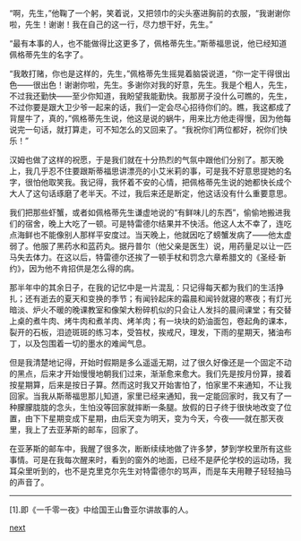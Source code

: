 
“啊，先生，”他鞠了一个躬，笑着说，又把领巾的尖头塞进胸前的衣服，“我谢谢你啦，先生！谢谢！我在自己的这一行，尽力想干好，先生。”

“最有本事的人，也不能做得比这更多了，佩格蒂先生。”斯蒂福思说，他已经知道佩格蒂先生的名字了。

“我敢打赌，你也是这样的，先生，”佩格蒂先生摇晃着脑袋说道，“你一定干得很出色——很出色！谢谢你啦，先生。多谢你对我的好意，先生。我是个粗人，先生，不过我还勤快——至少你知道，我盼望我能勤快。我那房子没什么可瞧的，先生，不过你要是跟大卫少爷一起来的话，我们一定会尽心招待你们的。瞧，我这都成了背屋牛了，真的，”佩格蒂先生说，他这是说的蜗牛，用来比方他走得慢，因为他每说完一句话，就打算走，可不知怎么的又回来了。“我祝你们两位都好，祝你们快乐！”

汉姆也做了这样的祝愿，于是我们就在十分热烈的气氛中跟他们分别了。那天晚上，我几乎忍不住要跟斯蒂福思讲漂亮的小艾米莉的事，可是我不好意思提她的名字，很怕他取笑我。我记得，我怀着不安的心情，把佩格蒂先生说的她都快长成个大人了这句话琢磨了老半天。不过，我后来还是断定，他这话没有什么重要意思。

我们把那些虾蟹，或者如佩格蒂先生谦虚地说的“有鲜味儿的东西”，偷偷地搬进我们的宿舍，晚上大吃了一顿。可是特雷德尔结果并不快活。他这人太不幸了，连吃点海鲜也不能像别人那样平安度过。当天晚上，他就因吃了螃蟹发病了——他太虚弱了。他服了黑药水和蓝药丸。据丹普尔（他父亲是医生）说，用药量足以让一匹马失去体力。在这以后，特雷德尔还挨了一顿手杖和罚念六章希腊文的《圣经·新约》，因为他不肯招供是怎么得的病。

那半年中的其余日子，在我的记忆中是一片混乱：只记得每天都为我们的生活挣扎；还有逝去的夏天和变换的季节；有闻铃起床的霜晨和闻铃就寝的寒夜；有灯光暗淡、炉火不暖的晚课教室和像架大粉碎机似的只会让人发抖的晨间课堂；有交替上桌的煮牛肉、烤牛肉和煮羊肉、烤羊肉；有一块块的奶油面包，卷起角的课本，裂开的石板，泪迹斑斑的练习本，受笞杖，挨戒尺，理发，下雨的星期天，猪油布丁，以及包围着一切的墨水的难闻气息。

但是我清楚地记得，开始时假期是多么遥遥无期，过了很久好像还是一个固定不动的黑点，后来才开始慢慢地朝我们过来，渐渐愈来愈大。我们先是按月份算，接着按星期算，后来是按日子算。然而这时我又开始害怕了，怕家里不来通知，不让我回家。当我从斯蒂福思那儿知道，家里已经来通知，我一定能回家时，我又有了一种朦朦胧胧的念头，生怕没等回家就摔断一条腿。放假的日子终于很快地改变了位置，由下下星期变成下星期，由后天变为明天，变为今天，今夜——就在那天夜里，我上了去亚茅斯的邮车，回家了。

在亚茅斯的邮车中，我醒了很多次，断断续续地做了许多梦，梦到学校里所有这些事情。可是在我每次醒来时，看到的窗外的地面，已经不是萨伦学校的运动场，我耳朵里听到的，也不是克里克尔先生对特雷德尔的骂声，而是车夫用鞭子轻轻抽马的声音了。

* * *

[1].即《一千零一夜》中给国王山鲁亚尔讲故事的人。

[next](page105)